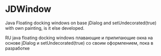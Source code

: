 JDWindow
========
Java Floating docking windows
on base jDialog and setUndecorated(true) with own painting,
is it else developed.

RU
java floating docking windows плавающие и прилипающие окна
на основе jDialog и setUndecorated(true) со своим оформлением,
пока в разработке

